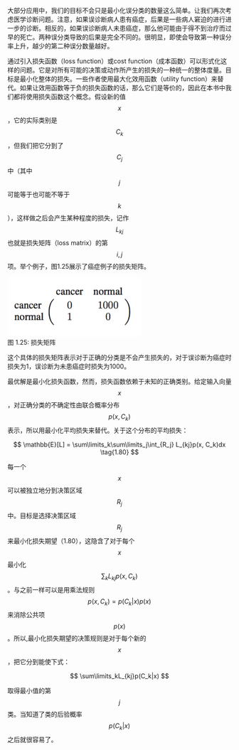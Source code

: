 大部分应用中，我们的目标不会只是最小化误分类的数量这么简单。让我们再次考虑医学诊断问题。注意，如果误诊断病人患有癌症，后果是一些病人窘迫的进行进一步的诊断。相反的，如果误诊断病人未患癌症，那么他可能由于得不到治疗而过早的死亡。两种误分类导致的后果是完全不同的。很明显，即使会导致第一种误分率上升，越少的第二种误分数量越好。    

通过引入损失函数（loss function）或cost function（成本函数）可以形式化这样的问题。它是对所有可能的决策或动作所产生的损失的一种统一的整体度量。目标是最小化整体的损失。一些作者使用最大化效用函数（utility
function）来替代。如果让效用函数等于负的损失函数的话，那么它们是等价的，因此在本书中我们都将使用损失函数这个概念。假设新的值$$ x $$，它的实际类别是$$ C_k $$，但我们把它分到了$$ C_j $$中（其中$$ j $$可能等于也可能不等于$$ k $$），这样做之后会产生某种程度的损失，记作$$ L_{kj} $$也就是损失矩阵（loss matrix）的第$$ i,j $$项。举个例子，图1.25展示了癌症例子的损失矩阵。

![图 1-25](images/loss_matrix.png)      
图 1.25: 损失矩阵

这个具体的损失矩阵表示对于正确的分类是不会产生损失的，对于误诊断为癌症时损失为1，误诊断为未患癌症时损失为1000。    

最优解是最小化损失函数，然而，损失函数依赖于未知的正确类别。给定输入向量$$ x $$，对正确分类的不确定性由联合概率分布$$ p(x, C_k) $$表示，所以用最小化平均损失来替代。关于这个分布的平均损失：    

$$
\mathbb{E}[L] = \sum\limits_k\sum\limits_j\int_{R_j} L_{kj}p(x, C_k)dx \tag{1.80}
$$

每一个$$ x $$可以被独立地分到决策区域$$ R_j $$中。目标是选择决策区域$$ R_j $$来最小化损失期望（1.80），这隐含了对于每个$$ x $$最小化$$ \sum_kL_{kj}p(x, C_k) $$。与之前一样可以是用乘法规则$$ p(x, C_k) = p(C_k|x)p(x) $$来消除公共项$$ p(x) $$。所以,最小化损失期望的决策规则是对于每个新的$$ x $$，把它分到能使下式：   

$$
\sum\limits_kL_{kj}p(C_k|x)
$$

取得最小值的第$$ j $$类。当知道了类的后验概率$$ p(C_k|x) $$之后就很容易了。
